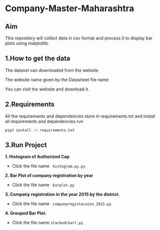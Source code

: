 # Company-Master-Maharashtra


## Aim
This repository will collect data in csv format and process it to display bar plots using matplotlib.
## 1.How to get the data
The dataset can downloaded from the website

The website name given by the Datasheet file name

You can visit the website and download it.




## 2.Requirements
All the requirements and dependencies store in requirements.txt and install all requirements and dependencies run


```pip3 install -r requirements.txt```

## 3.Run Project
**1. Histogram of Authorized Cap**

* Click the file name
``` histogram.py.py```

**2. Bar Plot of company registration by year**

* Click the file name
``` barplot.py```

**3. Company registration in the year 2015 by the district.**

* Click the file name
``` companyregistaraion_2015.py```

**4. Grouped Bar Plot.**

* Click the file name
```stackedchart.py ```
